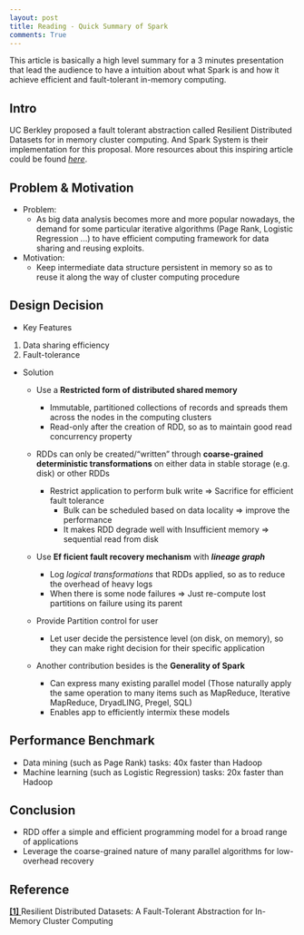 ```yaml
---
layout: post
title: Reading - Quick Summary of Spark
comments: True
---
```


This article is basically a high level summary for a 3 minutes presentation that lead the audience to have a intuition about what Spark is and how it achieve efficient and fault-tolerant in-memory computing.

<!--more-->

## Intro

UC Berkley proposed a fault tolerant abstraction called Resilient Distributed Datasets for in memory cluster computing. And Spark System is their implementation for this proposal. More resources about this inspiring article could be found [*here*](https://www.usenix.org/conference/nsdi12/technical-sessions/presentation/zaharia).

## Problem & Motivation
* Problem:
    * As big data analysis becomes more and more popular nowadays, the demand for some particular iterative algorithms (Page Rank, Logistic Regression ...) to have efficient computing framework for data sharing and reusing exploits.  
* Motivation:
    * Keep intermediate data structure persistent in memory so as to reuse it along the way of cluster computing procedure

## Design Decision
* Key Features
1. Data sharing efficiency
2. Fault-tolerance
* Solution
    * Use a **Restricted form of distributed shared memory**
        * Immutable, partitioned collections of records and spreads them across the nodes in the computing clusters
        * Read-only after the creation of RDD, so as to maintain good read concurrency property

    * RDDs can only be created/“written” through **coarse-grained deterministic transformations** on either data in stable storage (e.g. disk) or other RDDs
        * Restrict application to perform bulk write => Sacrifice for efficient fault tolerance
            * Bulk can be scheduled based on data locality => improve the performance
            * It makes RDD degrade well with Insufficient memory => sequential read from disk

    * Use **Ef ficient fault recovery mechanism** with ***lineage graph***
        * Log *logical transformations* that RDDs applied, so as to reduce the overhead of heavy logs
        * When there is some node failures => Just re-compute lost partitions on failure using its parent

    * Provide Partition control for user
        * Let user decide the persistence level (on disk, on memory), so they can make right decision for their specific application

    * Another contribution besides is the **Generality of Spark**
        * Can express many existing parallel model (Those naturally apply the same operation to many items such as MapReduce, Iterative MapReduce, DryadLING, Pregel, SQL)
        * Enables app to efficiently intermix these models
## Performance Benchmark
* Data mining (such as Page Rank) tasks: 40x faster than Hadoop
* Machine learning (such as Logistic Regression) tasks: 20x faster than Hadoop

## Conclusion
* RDD offer a simple and efficient programming model for a broad range of applications
* Leverage the coarse-grained nature of many parallel algorithms for low-overhead recovery

## Reference
[ **[1]** ](https://www.cs.berkeley.edu/~matei/papers/2012/nsdi_spark.pdf) Resilient Distributed Datasets: A Fault-Tolerant Abstraction for In-Memory Cluster Computing

